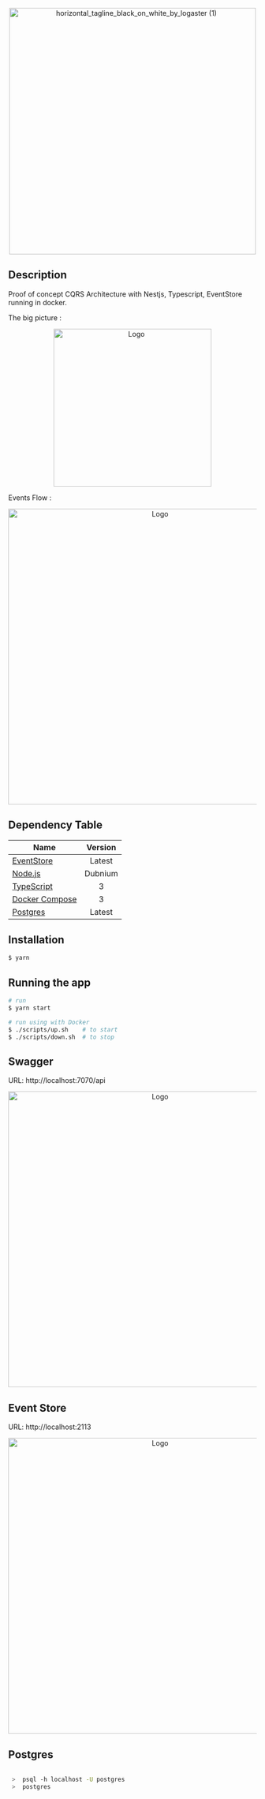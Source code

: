 <p align="center">
<img width="500" alt="horizontal_tagline_black_on_white_by_logaster (1)" src="https://user-images.githubusercontent.com/50145471/89743076-f2566b00-da75-11ea-9b35-bef6b3a45869.png">
</p>

## Description

Proof of concept CQRS Architecture with Nestjs, Typescript, EventStore running in docker.

The big picture :

<p align="center">
  <img src="https://miro.medium.com/max/1202/1*qCy2-p3v-9sbagBpex1CrA.png" width="320" alt="Logo" />
</p>

Events Flow :

<p align="center">
  <img src="https://miro.medium.com/max/1400/1*thQY-4Enoc-66V3724AOCA.png" width="600" alt="Logo" />
</p>


## Dependency Table
| Name        | Version           |
| ------------- |:-------------: |
| [EventStore](https://eventstore.org)      | Latest |
| [Node.js](https://nodejs.org)      | Dubnium      |
| [TypeScript](https://www.typescriptlang.org) | 3      |
| [Docker Compose](https://docker.com) | 3      |
| [Postgres](https://www.postgresql.org/) | Latest     |


## Installation

```bash
$ yarn
```

## Running the app

```bash
# run
$ yarn start

# run using with Docker
$ ./scripts/up.sh    # to start
$ ./scripts/down.sh  # to stop
```


## Swagger

URL: http://localhost:7070/api


<p align="center">
  <img src="https://miro.medium.com/max/1400/1*r-UR2jA0fkNqU8OyC1g-cQ.png" width="600" alt="Logo" />
</p>


## Event Store
URL: http://localhost:2113

<p align="center">
  <img src="https://miro.medium.com/max/1400/1*UYEGsbo99M8jlx4DWZgqng.png" width="600" alt="Logo" />
</p>


## Postgres

```bash

 >  psql -h localhost -U postgres 
 >  postgres

```

